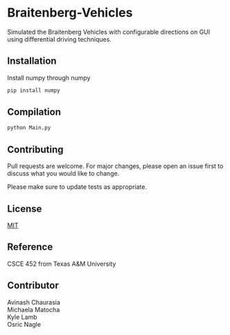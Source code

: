 # Braitenberg-Vehicles

Simulated the Braitenberg Vehicles with configurable directions on GUI using differential driving techniques.

## Installation

Install numpy through numpy

```bash
pip install numpy
```

## Compilation


```python
python Main.py
```

## Contributing
Pull requests are welcome. For major changes, please open an issue first to discuss what you would like to change.

Please make sure to update tests as appropriate.

## License
[MIT](https://choosealicense.com/licenses/mit/)

## Reference
CSCE 452 from Texas A&M University

## Contributor
Avinash Chaurasia\
Michaela Matocha\
Kyle Lamb\
Osric Nagle
